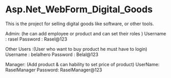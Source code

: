# Asp.Net_WebForm_Digital_Goods

This is the project for selling digital goods like software, or other tools. 

Admin: (he can add employee or product and can set their roles )
Username : rasel
Password : Rasel@123


Other Users :(User who want to buy product he must have to login)
Username : belalhero
Password : Belal@123

Manager: (Add product & can hability to set price of product)
UserName: RaselManager
Password: RaselManager@123
